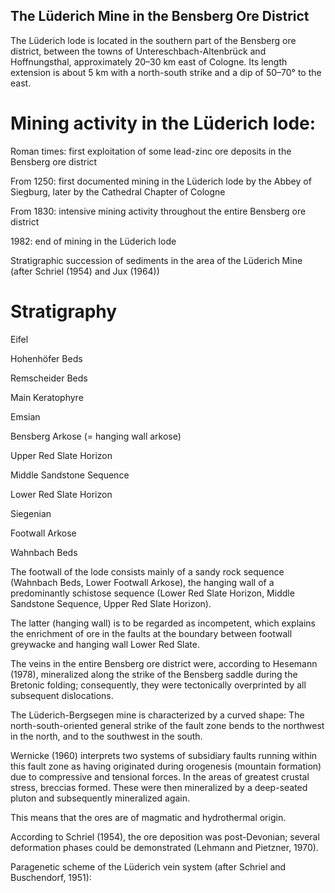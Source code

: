 ## The Lüderich Mine in the Bensberg Ore District

The Lüderich lode is located in the southern part of the Bensberg ore district, between the towns of Untereschbach-Altenbrück and Hoffnungsthal, approximately 20–30 km east of Cologne.
Its length extension is about 5 km with a north-south strike and a dip of 50–70° to the east.

# Mining activity in the Lüderich lode:

Roman times: first exploitation of some lead-zinc ore deposits in the Bensberg ore district

From 1250: first documented mining in the Lüderich lode by the Abbey of Siegburg, later by the Cathedral Chapter of Cologne

From 1830: intensive mining activity throughout the entire Bensberg ore district

1982: end of mining in the Lüderich lode

Stratigraphic succession of sediments in the area of the Lüderich Mine
(after Schriel (1954) and Jux (1964))

# Stratigraphy

Eifel

Hohenhöfer Beds

Remscheider Beds

Main Keratophyre

Emsian

Bensberg Arkose (= hanging wall arkose)

Upper Red Slate Horizon

Middle Sandstone Sequence

Lower Red Slate Horizon

Siegenian

Footwall Arkose

Wahnbach Beds

The footwall of the lode consists mainly of a sandy rock sequence (Wahnbach Beds, Lower Footwall Arkose),
the hanging wall of a predominantly schistose sequence (Lower Red Slate Horizon, Middle Sandstone Sequence, Upper Red Slate Horizon).

The latter (hanging wall) is to be regarded as incompetent, which explains the enrichment of ore in the faults at the boundary between footwall greywacke and hanging wall Lower Red Slate.

The veins in the entire Bensberg ore district were, according to Hesemann (1978), mineralized along the strike of the Bensberg saddle during the Bretonic folding; consequently, they were tectonically overprinted by all subsequent dislocations.

The Lüderich-Bergsegen mine is characterized by a curved shape:
The north-south-oriented general strike of the fault zone bends to the northwest in the north, and to the southwest in the south.

Wernicke (1960) interprets two systems of subsidiary faults running within this fault zone as having originated during orogenesis (mountain formation) due to compressive and tensional forces.
In the areas of greatest crustal stress, breccias formed. These were then mineralized by a deep-seated pluton and subsequently mineralized again.

This means that the ores are of magmatic and hydrothermal origin.

According to Schriel (1954), the ore deposition was post-Devonian; several deformation phases could be demonstrated
(Lehmann and Pietzner, 1970).

Paragenetic scheme
of the Lüderich vein system
(after Schriel and Buschendorf, 1951):


